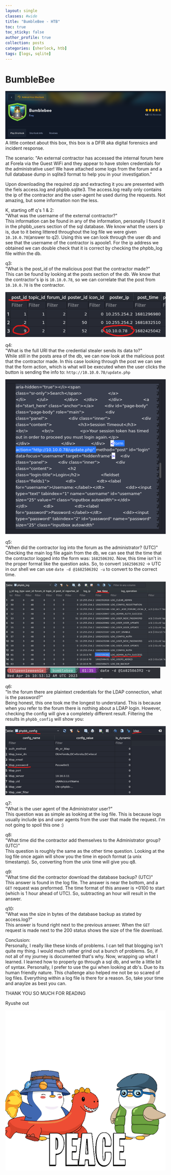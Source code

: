 ```yaml
---
layout: single
classes: #wide
title: "BumbleBee - HTB"
toc: true
toc_sticky: false
author_profile: true
collection: posts
categories: [sherlock, htb]
tags: [logs, sqlite]
---
```


# BumbleBee
![Title](/assets/images/bumblebee/title.png)
A little context about this box, this box is a DFIR aka digital forensics and
incident response.  

The scenario: "An external contractor has accessed the internal forum here at Forela via the Guest WiFi and they appear to have stolen credentials for the administrative user! We have attached some logs from the forum and a full database dump in sqlite3 format to help you in your investigation."  

Upon downloading the required zip and extracting it you are
presented with the fiels access.log and phpbb.sqlite3. The access.log really
only contains the ip of the contractor and the user-agent he used during the
requests. Not amazing, but some information non the less.

K, starting off q's 1 & 2:  
"What was the username of the external contractor?"  
This information can be found in any of the information, personally I found it
in the phpbb_users section of the sql database. We know what the users ip is,
due to it being littered throughout the log file we were given
`10.10.0.78`(answer to q2). Using this we can look through the user db and see
that the username of the contractor is apoole1. For the ip address we obtained
we can double check that it is correct by checking the phpbb_log file within the
db.   

q3:   
"What is the post_id of the malicious post that the contractor made?"  
This can be found by looking at the posts section of the db. We know that the
contractor's ip is `10.10.0.78`, so we can correlate that the post from
`10.10.0.78` is the contractor. 

![postid](/assets/images/bumblebee/postid.png)

q4:   
"What is the full URI that the credential stealer sends its data to?"  
While still in the posts area of the db, we can now look at the malicious post
that the contractor made. In this case looking through the post we can see that
the form action, which is what will be executed when the user clicks the button
is sending the info to: `http://10.10.0.78/update.php`

![badposturl](/assets/images/bumblebee/badposturl.png)

q5:  
"When did the contractor log into the forum as the administrator? (UTC)"  
Checking the main log file again from the db, we can see that the time that the
contractor logged into the form was: `1682506392`. Now, this time isn't in the
proper format like the question asks. So, to convert `1682506392` -> UTC in our
shell we can use `date -d @1682506392 -u` to convert to the correct time. 

![adminlogin](/assets/images/bumblebee/adminlogin.png)
![dateconv](/assets/images/bumblebee/dateconv.png)

q6:   
"In the forum there are plaintext credentials for the LDAP connection, what is the password?"  
Being honest, this one took me the longest to understand. This is because when
you refer to the forum there is nothing about a LDAP login. However, checking
the config will give a completely different result. Filtering the results in
`phpbb_config` will show you:

![ldappw](/assets/images/bumblebee/ldappw.png)

q7:  
"What is the user agent of the Administrator user?"  
This question was as simple as looking at the log file. This is because logs
usually include ips and user agents from the user that made the request. I'm not
going to spoil this one :)

q8:  
"What time did the contractor add themselves to the Administrator group? (UTC)"  
This question is roughly the same as the other time question. Looking at the log file once again will show you the time in epoch format (a unix timestamp). So, converting from the unix time will give you q8. 

q9:   
"What time did the contractor download the database backup? (UTC)"  
This answer is found in the log file. The answer is near the bottom, and a `GET`
request was preformed. The time format of this answer is +0100 to start (which
is 1 hour ahead of UTC). So, subtracting an hour will result in the answer.


q10:  
"What was the size in bytes of the database backup as stated by access.log?"   
This answer is found right next to the previous answer. When the `GET` request is made next to the 200 status shows the size of the file download. 



Conclusion:   
Personally, I really like these kinds of problems. I can tell that blogging
isn't quite my thing. I would much rather grind out a bunch of problems. So, if
not all of my journey is documented that's why. Now, wrapping up what I learned.
I learned how to properly go through a sql db, and write a little bit of syntax.
Personally, I prefer to use the gui when looking at db's. Due to its human
friendly nature. This challenge also helped me not be so scared of log files.
Everything within a log file is there for a reason. So, take your time and
anaylze as best you can. 

THANK YOU SO MUCH FOR READING  

Ryushe out

![peace](/assets/images/pudgiepeace.gif)





